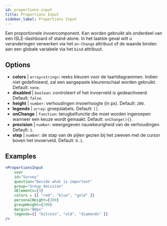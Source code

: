 ```yaml
---
id: proportions-input 
title: Proportions Input
sidebar_label: Proportions Input
---
```


Een proportionele invoercomponent. Kan worden gebruikt als onderdeel van een ISLE-dashboard of stand-alone. In het laatste geval wilt u veranderingen verwerken via het `on-Change` attribuut of de waarde binden aan een globale variabele via het `bind` attribuut.

## Options

* __colors__ | `array<string>`: reeks kleuren voor de taartdiagrammen. Indien niet gedefinieerd, zal een aangepaste kleurenschaal worden gebruikt. Default: `none`.
* __disabled__ | `boolean`: controleert of het invoerveld is gedeactiveerd. Default: `false`.
* __height__ | `number`: verhoudingen invoerhoogte (in px). Default: `200`.
* __legends__ | `array`: groepslabels. Default: `[]`.
* __onChange__ | `function`: terugbelfunctie die moet worden ingeroepen wanneer een keuze wordt gemaakt. Default: `onChange(){}`.
* __precision__ | `number`: weergegeven nauwkeurigheid van de verhoudingen. Default: `1`.
* __step__ | `number`: de stap van de pijlen gezien bij het zweven met de cursor boven het invoerveld. Default: `0.1`.


## Examples

```jsx live
<ProportionsInput
    user
    id="Survey"
    question="Decide what is important"
    group="Group decision"
    nElements={3}
    colors = {[ "red", "blue", "gold" ]}
    personalHeight={300}
    groupHeight={200}
    margin="80px"
    legends={[ "bitcoin", "old", "diamonds" ]}
/>
```


